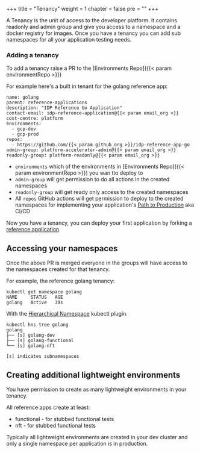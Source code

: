 +++
title = "Tenancy"
weight = 1
chapter = false
pre = ""
+++

A Tenancy is the unit of access to the developer platform. It contains readonly and admin group
and give you access to a namespace and a docker registry for images.
Once you have a tenancy you can add sub namespaces for all your application testing needs.


### Adding a tenancy

To add a tenancy raise a PR to the [Environments Repo]({{< param environmentRepo >}})

For example here's a built in tenant for the golang reference app:

```
name: golang 
parent: reference-applications
description: "IDP Reference Go Application"
contact-email: idp-reference-application@{{< param email_org >}}
cost-centre: platform
environments:
  - gcp-dev
  - gcp-prod
repos:
  - https://github.com/{{< param github_org >}}/idp-reference-app-go
admin-group: platform-accelerator-admin@{{< param email_org >}}
readonly-group: platform-readonly@{{< param email_org >}}
```

* `environments` which of the environments in [Environments Repo]({{< param environmentRepo >}}) you wan tto deploy to 
* `admin-group` will get permission to do all actions in the created namespaces
* `readonly-group` will get ready only access to the created namespaces
* All `repos` GitHub actions will get permission to deploy to the created namespaces for implementing your application's [Path to Production](../p2p) aka CI/CD

Now you have a tenancy, you can deploy your first application by forking a [reference application](../reference-app)

## Accessing your namespaces

Once the above PR is merged everyone in the groups will have access to the namespaces created for that tenancy.

For example, the reference golang tenancy:

```
kubectl get namespace golang
NAME     STATUS   AGE
golang   Active   30s
```

With the [Hierarchical Namespace](https://kubernetes.io/blog/2020/08/14/introducing-hierarchical-namespaces/) kubectl plugin.

```
kubectl hns tree golang
golang
├── [s] golang-dev
├── [s] golang-functional
└── [s] golang-nft

[s] indicates subnamespaces
```

## Creating additional lightweight environments

You have permission to create as many lightweight environments in your tenancy.

All reference apps create at least:

* functional - for stubbed functional tests 
* nft - for stubbed functional tests

Typically all lightweight environments are created in your dev cluster and only
a single namespace per application is in production.







